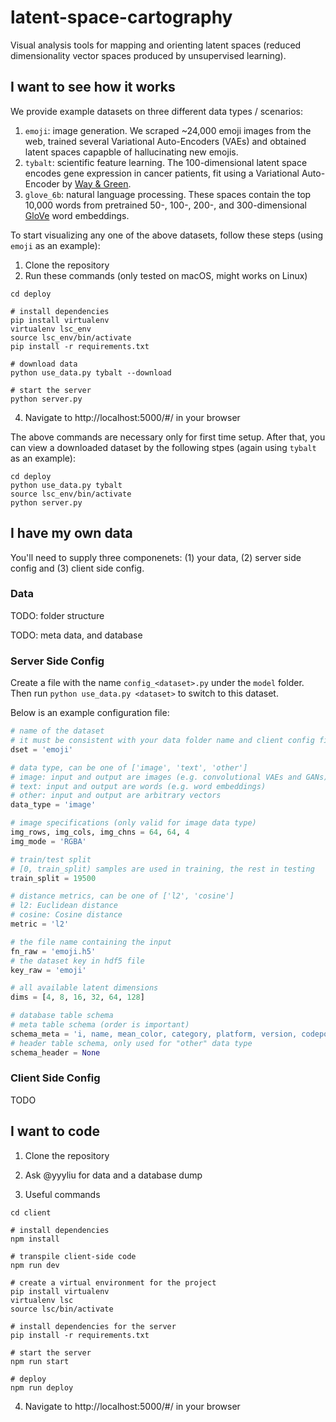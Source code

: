 # latent-space-cartography
Visual analysis tools for mapping and orienting latent spaces (reduced dimensionality vector spaces produced by unsupervised learning).

## I want to see how it works

We provide example datasets on three different data types / scenarios:

1. `emoji`: image generation. We scraped ~24,000 emoji images from the web, trained several Variational Auto-Encoders (VAEs) and obtained latent spaces capapble of hallucinating new emojis.
2. `tybalt`: scientific feature learning. The 100-dimensional latent space encodes gene expression in cancer patients, fit using a Variational Auto-Encoder by [Way & Green](https://github.com/greenelab/tybalt).
3. `glove_6b`: natural language processing. These spaces contain the top 10,000 words from pretrained 50-, 100-, 200-, and 300-dimensional [GloVe](https://nlp.stanford.edu/projects/glove/) word embeddings.

To start visualizing any one of the above datasets, follow these steps (using `emoji` as an example):

1. Clone the repository
2. Run these commands (only tested on macOS, might works on Linux)
```
cd deploy

# install dependencies
pip install virtualenv
virtualenv lsc_env
source lsc_env/bin/activate
pip install -r requirements.txt

# download data
python use_data.py tybalt --download

# start the server
python server.py
```
4. Navigate to http://localhost:5000/#/ in your browser

The above commands are necessary only for first time setup. After that, you can view a downloaded dataset by the following stpes (again using `tybalt` as an example):

```
cd deploy
python use_data.py tybalt
source lsc_env/bin/activate
python server.py
```

## I have my own data
You'll need to supply three componenets: (1) your data, (2) server side config and (3) client side config.

### Data
TODO: folder structure

TODO: meta data, and database

### Server Side Config

Create a file with the name `config_<dataset>.py` under the `model` folder. Then run `python use_data.py <dataset>` to switch to this dataset.

Below is an example configuration file:

```python
# name of the dataset
# it must be consistent with your data folder name and client config file name
dset = 'emoji'

# data type, can be one of ['image', 'text', 'other']
# image: input and output are images (e.g. convolutional VAEs and GANs)
# text: input and output are words (e.g. word embeddings)
# other: input and output are arbitrary vectors
data_type = 'image'

# image specifications (only valid for image data type)
img_rows, img_cols, img_chns = 64, 64, 4
img_mode = 'RGBA'

# train/test split
# [0, train_split) samples are used in training, the rest in testing
train_split = 19500

# distance metrics, can be one of ['l2', 'cosine']
# l2: Euclidean distance
# cosine: Cosine distance
metric = 'l2'

# the file name containing the input
fn_raw = 'emoji.h5'
# the dataset key in hdf5 file
key_raw = 'emoji' 

# all available latent dimensions
dims = [4, 8, 16, 32, 64, 128]

# database table schema
# meta table schema (order is important)
schema_meta = 'i, name, mean_color, category, platform, version, codepoints, shortcode'
# header table schema, only used for "other" data type
schema_header = None
```

### Client Side Config

TODO

## I want to code

1. Clone the repository

2. Ask @yyyliu for data and a database dump

3. Useful commands
```
cd client

# install dependencies
npm install

# transpile client-side code
npm run dev

# create a virtual environment for the project
pip install virtualenv
virtualenv lsc
source lsc/bin/activate

# install dependencies for the server
pip install -r requirements.txt

# start the server
npm run start

# deploy
npm run deploy
```

4. Navigate to http://localhost:5000/#/ in your browser 

